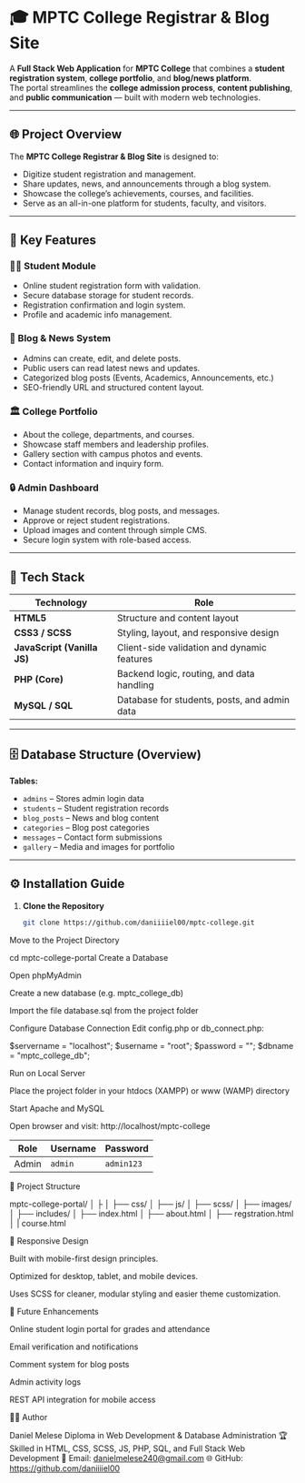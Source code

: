 # 🎓 MPTC College Registrar & Blog Site

A **Full Stack Web Application** for **MPTC College** that combines a **student registration system**, **college portfolio**, and **blog/news platform**.  
The portal streamlines the **college admission process**, **content publishing**, and **public communication** — built with modern web technologies.

---

## 🌐 Project Overview

The **MPTC College Registrar & Blog Site** is designed to:
- Digitize student registration and management.
- Share updates, news, and announcements through a blog system.
- Showcase the college’s achievements, courses, and facilities.
- Serve as an all-in-one platform for students, faculty, and visitors.

---

## 🚀 Key Features

### 🧑‍🎓 Student Module
- Online student registration form with validation.
- Secure database storage for student records.
- Registration confirmation and login system.
- Profile and academic info management.

### 📰 Blog & News System
- Admins can create, edit, and delete posts.
- Public users can read latest news and updates.
- Categorized blog posts (Events, Academics, Announcements, etc.)
- SEO-friendly URL and structured content layout.

### 🏛️ College Portfolio
- About the college, departments, and courses.
- Showcase staff members and leadership profiles.
- Gallery section with campus photos and events.
- Contact information and inquiry form.

### 🔒 Admin Dashboard
- Manage student records, blog posts, and messages.
- Approve or reject student registrations.
- Upload images and content through simple CMS.
- Secure login system with role-based access.

---

## 🧱 Tech Stack

| Technology | Role |
|-------------|------|
| **HTML5** | Structure and content layout |
| **CSS3 / SCSS** | Styling, layout, and responsive design |
| **JavaScript (Vanilla JS)** | Client-side validation and dynamic features |
| **PHP (Core)** | Backend logic, routing, and data handling |
| **MySQL / SQL** | Database for students, posts, and admin data |

---

## 🗄️ Database Structure (Overview)

**Tables:**
- `admins` – Stores admin login data
- `students` – Student registration records
- `blog_posts` – News and blog content
- `categories` – Blog post categories
- `messages` – Contact form submissions
- `gallery` – Media and images for portfolio

---

## ⚙️ Installation Guide

1. **Clone the Repository**
   ```bash
   git clone https://github.com/daniiiiel00/mptc-college.git
   
Move to the Project Directory

cd mptc-college-portal
Create a Database

Open phpMyAdmin

Create a new database (e.g. mptc_college_db)

Import the file database.sql from the project folder

Configure Database Connection
Edit config.php or db_connect.php:

$servername = "localhost";
$username = "root";
$password = "";
$dbname = "mptc_college_db";

Run on Local Server

Place the project folder in your htdocs (XAMPP) or www (WAMP) directory

Start Apache and MySQL

Open browser and visit:
http://localhost/mptc-college

| Role  | Username | Password   |
| ----- | -------- | ---------- |
| Admin | `admin`  | `admin123` |

🧭 Project Structure

mptc-college-portal/
│
├
│   ├── css/
│   ├── js/
│   ├── scss/
│   ├── images/
│
├── includes/
│   ├── index.html
│   ├── about.html
│   ├── regstration.html
│   |    course.html


📱 Responsive Design

Built with mobile-first design principles.

Optimized for desktop, tablet, and mobile devices.

Uses SCSS for cleaner, modular styling and easier theme customization.

🔧 Future Enhancements

Online student login portal for grades and attendance

Email verification and notifications

Comment system for blog posts

Admin activity logs

REST API integration for mobile access

👨‍💻 Author

Daniel Melese
Diploma in Web Development & Database Administration
🏆 Skilled in HTML, CSS, SCSS, JS, PHP, SQL, and Full Stack Web Development
📧 Email: danielmelese240@gmail.com
🌐 GitHub: https://github.com/daniiiiel00

